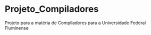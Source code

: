 # Projeto_Compiladores
 Projeto para a matéria de Compiladores para a Universidade Federal Fluminense
